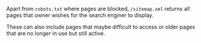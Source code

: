 
Apart from `robots.txt` where pages are blocked, `/sitemap.xml` returns all pages that owner wishes for the search enginer to display.

These can also include pages that maybe difficult to access or older pages that are no longer in use but still active.